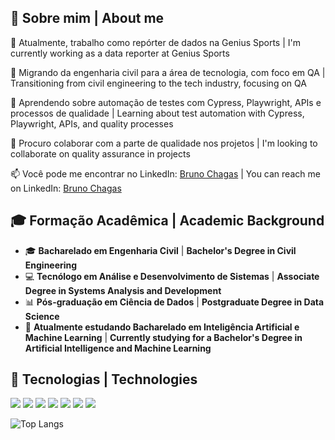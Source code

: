 ## 👋 Sobre mim | About me  

💼 Atualmente, trabalho como repórter de dados na Genius Sports | I'm currently working as a data reporter at Genius Sports  

🔄 Migrando da engenharia civil para a área de tecnologia, com foco em QA | Transitioning from civil engineering to the tech industry, focusing on QA  

🌱 Aprendendo sobre automação de testes com Cypress, Playwright, APIs e processos de qualidade | Learning about test automation with Cypress, Playwright, APIs, and quality processes  

🤝 Procuro colaborar com a parte de qualidade nos projetos | I'm looking to collaborate on quality assurance in projects  

📫 Você pode me encontrar no LinkedIn: [Bruno Chagas](https://www.linkedin.com/in/bruno-chagas-s/) | You can reach me on LinkedIn: [Bruno Chagas](https://www.linkedin.com/in/bruno-chagas-s/)  

## 🎓 Formação Acadêmica | Academic Background  

- 🎓 **Bacharelado em Engenharia Civil** | **Bachelor's Degree in Civil Engineering**  
- 💻 **Tecnólogo em Análise e Desenvolvimento de Sistemas** | **Associate Degree in Systems Analysis and Development**  
- 📊 **Pós-graduação em Ciência de Dados** | **Postgraduate Degree in Data Science**  
- 🤖 **Atualmente estudando Bacharelado em Inteligência Artificial e Machine Learning** | **Currently studying for a Bachelor's Degree in Artificial Intelligence and Machine Learning**  

## 🚀 Tecnologias | Technologies  

<p align="left">
  <img src="https://img.shields.io/badge/Python-3776AB?style=for-the-badge&logo=python&logoColor=white"/>
  <img src="https://img.shields.io/badge/JavaScript-F7DF1E?style=for-the-badge&logo=javascript&logoColor=black"/>
  <img src="https://img.shields.io/badge/TypeScript-3178C6?style=for-the-badge&logo=typescript&logoColor=white"/>
  <img src="https://img.shields.io/badge/Cypress-17202C?style=for-the-badge&logo=cypress&logoColor=white"/>
  <img src="https://img.shields.io/badge/Playwright-2EAD33?style=for-the-badge&logo=playwright&logoColor=white"/>
  <img src="https://img.shields.io/badge/API-005571?style=for-the-badge&logo=fastapi&logoColor=white"/>
  <img src="https://img.shields.io/badge/SQL-025E8C?style=for-the-badge&logo=database&logoColor=white"/>
</p>

![Top Langs](https://github-readme-stats.vercel.app/api/top-langs/?username=Brunochdev&layout=compact)
